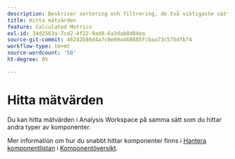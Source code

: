 ```yaml
---
description: Beskriver sortering och filtrering, de två viktigaste sätten att hitta mätvärden.
title: Hitta mätvärden
feature: Calculated Metrics
exl-id: 34d2563a-7cd2-4f22-9ad0-6a3dab8d84ea
source-git-commit: 46242b86d4a7c0e60a468885fcbaa73c575dfb74
workflow-type: tm+mt
source-wordcount: '50'
ht-degree: 0%

---
```


# Hitta mätvärden

Du kan hitta mätvärden i Analysis Workspace på samma sätt som du hittar andra typer av komponenter.

Mer information om hur du snabbt hittar komponenter finns i [Hantera komponentlistan](/help/components/overview.md#manage-the-component-list) i [Komponentöversikt](/help/components/overview.md).
